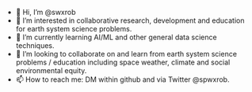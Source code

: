 - 👋 Hi, I’m @swxrob
- 👀 I’m interested in collaborative research, development and education for earth system science problems.
- 🌱 I’m currently learning AI/ML and other general data science techniques.
- 💞️ I’m looking to collaborate on and learn from earth system science problems / education including space weather, climate and social environmental equity.
- 📫 How to reach me: DM within github and via Twitter @spwxrob.

<!---
swxrob/swxrob is a ✨ special ✨ repository because its `README.md` (this file) appears on your GitHub profile.
You can click the Preview link to take a look at your changes.
--->

